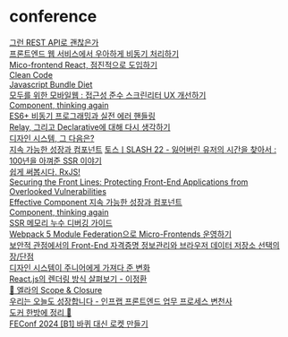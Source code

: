# conference

[그런 REST API로 괜찮은가](https://www.youtube.com/watch?v=RP_f5dMoHFc)<br/>
[프론트엔드 웹 서비스에서 우아하게 비동기 처리하기](https://toss.im/slash-21/sessions/3-1)<br/>
[Mico-frontend React, 점진적으로 도입하기](https://toss.im/slash-21/sessions/3-1)<br/>
[Clean Code](https://toss.im/slash-21/sessions/3-3)<br/>
[Javascript Bundle Diet](https://toss.im/slash-21/sessions/3-2)<br/>
[모두를 위한 모바일웹 : 접근성 준수 스크린리터 UX 개선하기](https://www.youtube.com/watch?v=tKj3xsXy9KM)<br/>
[Component, thinking again](https://www.youtube.com/watch?v=HYgKBvLr49c&t=1255s)<br/>
[ES6+ 비동기 프로그래밍과 실전 에러 핸들링](https://www.youtube.com/watch?v=o9JnT4sneAQ)<br/>
[Relay, 그리고 Declarative에 대해 다시 생각하기](https://www.youtube.com/watch?v=YP7d9ae_VzI)<br/>
[디자인 시스템, 그 다음은?](https://www.youtube.com/watch?v=LmLchZ4tCXc&t=2670s)<br/>
[지속 가능한 성장과 컴포넌트](https://www.youtube.com/watch?v=fR8tsJ2r7Eg&t=549s)
[토스ㅣSLASH 22 - 잃어버린 유저의 시간을 찾아서 : 100년을 아껴준 SSR 이야기](https://www.youtube.com/watch?v=IKyA8BKxpXc&t=437s)<br/>
[쉽게 써봅시다. RxJS!](https://www.youtube.com/watch?v=2f09-veX4HA)<br/>
[Securing the Front Lines: Protecting Front-End Applications from Overlooked Vulnerabilities](https://www.youtube.com/watch?v=IutA2l7ptcI)<br/>
[Effective Component 지속 가능한 성장과 컴포넌트](https://github.com/Gaic4o/front_conference/blob/master/toss/Effective%20Component.md)<br/>
[Component, thinking again](https://www.youtube.com/watch?v=HYgKBvLr49c&t=1255s)<br/>
[SSR 메모리 누수 디버깅 가이드](https://www.youtube.com/watch?v=P3C7fzMqIYg)<br/>
[Webpack 5 Module Federation으로 Micro-Frontends 운영하기](https://www.youtube.com/watch?v=0Eq6evGKJ68)<br/>
[보안적 관점에서의 Front-End 자격증명 정보관리와 브라우저 데이터 저장소 선택의 장/단점](https://www.youtube.com/watch?v=XAcJ47CidhY&t=1062s)<br/>
[디자인 시스템이 주니어에게 가져다 준 변화](https://www.youtube.com/watch?v=s3-8TFiYR6I)<br/>
[React.js의 렌더링 방식 살펴보기 - 이정환](https://www.youtube.com/watch?v=N7qlk_GQRJU)<br/>
[🍧 엘라의 Scope & Closure](https://www.youtube.com/watch?v=PVYjfrgZhtU)<br/>
[우리는 오늘도 성장합니다 - 인프랩 프론트엔드 업무 프로세스 변천사](https://www.youtube.com/watch?v=e5NPC1y7ha4)<br/>
[도커 한방에 정리 🐳](https://www.youtube.com/watch?v=LXJhA3VWXFA)<br/>
[FEConf 2024 [B1] 바퀴 대신 로켓 만들기](https://www.youtube.com/watch?v=LXJhA3VWXFA)
